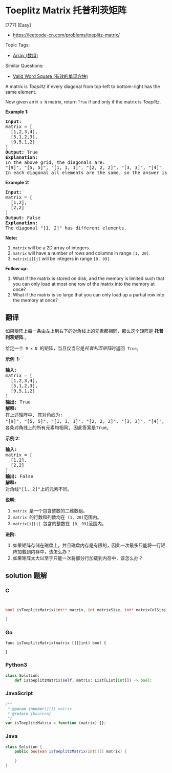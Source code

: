 # Toeplitz Matrix 托普利茨矩阵

[777] [Easy]

- https://leetcode-cn.com/problems/toeplitz-matrix/

Topic Tags:

- [Array (数组)](https://leetcode-cn.com/tag/array/)

Similar Questions:

- [Valid Word Square (有效的单词方块)](https://leetcode-cn.com/problems/valid-word-square/)

A matrix is _Toeplitz_ if every diagonal from top-left to bottom-right has the same element.

Now given an `M x N` matrix, return `True` if and only if the matrix is _Toeplitz_.



**Example 1:**

<pre><strong>Input:
</strong>matrix = [
&nbsp; [1,2,3,4],
&nbsp; [5,1,2,3],
&nbsp; [9,5,1,2]
]
<strong>Output:</strong> True
<strong>Explanation:</strong>
In the above grid, the&nbsp;diagonals are:
"[9]", "[5, 5]", "[1, 1, 1]", "[2, 2, 2]", "[3, 3]", "[4]".
In each diagonal all elements are the same, so the answer is True.
</pre>

**Example 2:**

<pre><strong>Input:
</strong>matrix = [
&nbsp; [1,2],
&nbsp; [2,2]
]
<strong>Output:</strong> False
<strong>Explanation:</strong>
The diagonal "[1, 2]" has different elements.
</pre>

**Note:**

1.  `matrix` will be a 2D array of integers.
2.  `matrix` will have a number of rows and columns in range `[1, 20]`.
3.  `matrix[i][j]` will be integers in range `[0, 99]`.

**Follow up:**

1.  What if the matrix is stored on disk, and the memory is limited such that you can only load at most one row of the matrix into the memory at once?
2.  What if the matrix is so large that you can only load up a partial row into the memory at once?

## 翻译

如果矩阵上每一条由左上到右下的对角线上的元素都相同，那么这个矩阵是 **托普利茨矩阵** 。

给定一个  `M x N`  的矩阵，当且仅当它是*托普利茨矩阵*时返回  `True`。

**示例  1:**

<pre><strong>输入:</strong> 
matrix = [
&nbsp; [1,2,3,4],
&nbsp; [5,1,2,3],
&nbsp; [9,5,1,2]
]
<strong>输出:</strong> True
<strong>解释:</strong>
在上述矩阵中, 其对角线为:
"[9]", "[5, 5]", "[1, 1, 1]", "[2, 2, 2]", "[3, 3]", "[4]"。
各条对角线上的所有元素均相同, 因此答案是True。
</pre>

**示例 2:**

<pre><strong>输入:</strong>
matrix = [
&nbsp; [1,2],
&nbsp; [2,2]
]
<strong>输出:</strong> False
<strong>解释: 
</strong>对角线"[1, 2]"上的元素不同。
</pre>

**说明:**

1.  `matrix`  是一个包含整数的二维数组。
2.  `matrix`  的行数和列数均在  `[1, 20]`范围内。
3.  `matrix[i][j]`  包含的整数在  `[0, 99]`范围内。

**进阶:**

1.  如果矩阵存储在磁盘上，并且磁盘内存是有限的，因此一次最多只能将一行矩阵加载到内存中，该怎么办？
2.  如果矩阵太大以至于只能一次将部分行加载到内存中，该怎么办？

## solution 题解

### C

```c


bool isToeplitzMatrix(int** matrix, int matrixSize, int* matrixColSize){

}


```

### Go

```golang
func isToeplitzMatrix(matrix [][]int) bool {

}
```

### Python3

```python
class Solution:
    def isToeplitzMatrix(self, matrix: List[List[int]]) -> bool:

```

### JavaScript

```javascript
/**
 * @param {number[][]} matrix
 * @return {boolean}
 */
var isToeplitzMatrix = function (matrix) {};
```

### Java

```java
class Solution {
    public boolean isToeplitzMatrix(int[][] matrix) {

    }
}
```
